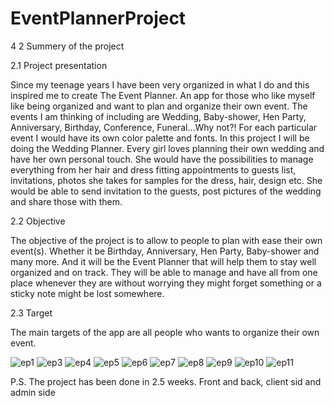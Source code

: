# EventPlannerProject

4
2 Summery of the project

2.1 Project presentation

Since my teenage years I have been very organized in what I do and this inspired me to create The
Event Planner. An app for those who like myself like being organized and want to plan and organize
their own event. The events I am thinking of including are Wedding, Baby-shower, Hen Party,
Anniversary, Birthday, Conference, Funeral...Why not?! For each particular event I would have its
own color palette and fonts. In this project I will be doing the Wedding Planner.
Every girl loves planning their own wedding and have her own personal touch. She would have the
possibilities to manage everything from her hair and dress fitting appointments to guests list,
invitations, photos she takes for samples for the dress, hair, design etc. She would be able to send
invitation to the guests, post pictures of the wedding and share those with them.

2.2 Objective

The objective of the project is to allow to people to plan with ease their own event(s). Whether it be
Birthday, Anniversary, Hen Party, Baby-shower and many more. And it will be the Event Planner that
will help them to stay well organized and on track. They will be able to manage and have all from one
place whenever they are without worrying they might forget something or a sticky note might be lost
somewhere.

2.3 Target

The main targets of the app are all people who wants to organize their own event.

![ep1](https://user-images.githubusercontent.com/118458989/221163088-62cfa48b-261c-4645-9d80-ab8250feb52e.png)
![ep3](https://user-images.githubusercontent.com/118458989/221163212-a626eddc-71d9-4af3-b819-56368fd3547f.png)
![ep4](https://user-images.githubusercontent.com/118458989/221163229-c50f05d5-e679-4347-bc32-e52685b79e02.png)
![ep5](https://user-images.githubusercontent.com/118458989/221163238-0fe055bc-5094-4cb7-9555-d3ccda20446c.png)
![ep6](https://user-images.githubusercontent.com/118458989/221163262-f8fa5e6f-4459-49d8-8c48-4ffab0c61e30.png)
![ep7](https://user-images.githubusercontent.com/118458989/221163272-89df5b72-be2e-4eea-a7d4-35908d18f038.png)
![ep8](https://user-images.githubusercontent.com/118458989/221163288-75aa24c6-1ad8-484c-9e02-5f14b6051250.png)
![ep9](https://user-images.githubusercontent.com/118458989/221163305-95d19484-c91e-4387-92a5-d2e253b7e3b2.png)
![ep10](https://user-images.githubusercontent.com/118458989/221163321-34d2eac3-e483-484f-9072-3287358440fa.png)
![ep11](https://user-images.githubusercontent.com/118458989/221163324-f112affc-485f-46f5-8c68-e58b774f8d19.png)

P.S. The project has been done in 2.5 weeks. Front and back, client sid and admin side
